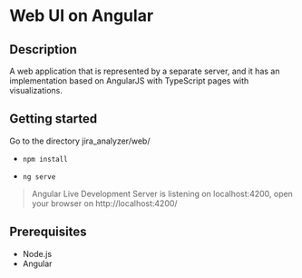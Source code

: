 # Web UI on Angular

## Description
A web application that is represented by a separate server, and it has an implementation based on AngularJS with TypeScript pages with visualizations.

## Getting started
Go to the directory jira_analyzer/web/

  * ```npm install```

  * ```ng serve```
>Angular Live Development Server is listening on localhost:4200, open your browser on http://localhost:4200/

## Prerequisites

- Node.js
- Angular
